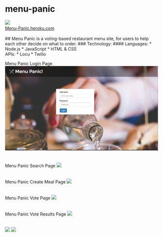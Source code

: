 # menu-panic
<img src="http://i.imgur.com/GaXJMhY.png"/>
<br>
<a href="http://menu-panic.heroku.com">Menu-Panic.heroku.com</a>
<br>
<br>
## Menu Panic is a voting-based restaurant menu site, for users to help each other decide on what to order.  
### Technology:
#### Languages:
* Node.js
* JavaScript
* HTML & CSS
<br>
APIs:
* Locu
* Twilio
<br>

Menu Panic Login Page
<img src="https://github.com/douglascrisona/menu-panic/blob/master/public/images/Login-Page.png"/>
<br>
<br>
<br>
Menu Panic Search Page
<img src="http://i.imgur.com/mHCCILw.png">
<br>
<br>
<br>
Menu Panic Create Meal Page
<img src="http://i.imgur.com/iStYIV8.png">
<br>
<br>
<br>
Menu Panic Vote Page
<img src="http://i.imgur.com/cMaI22c.png">
<br>
<br>
<br>
Menu Panic Vote Results Page
<img src="http://i.imgur.com/WQkZXcM.png">
<br>
<br>
<br>
<img src="http://i.imgur.com/tQ4ldzE.jpg">
<img src="http://i.imgur.com/oCkFOLV.jpg">
